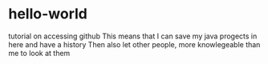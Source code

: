 # hello-world
tutorial on accessing github
This means that I can save my java progects in here and have a history
Then also let other people, more knowlegeable than me to look at them
